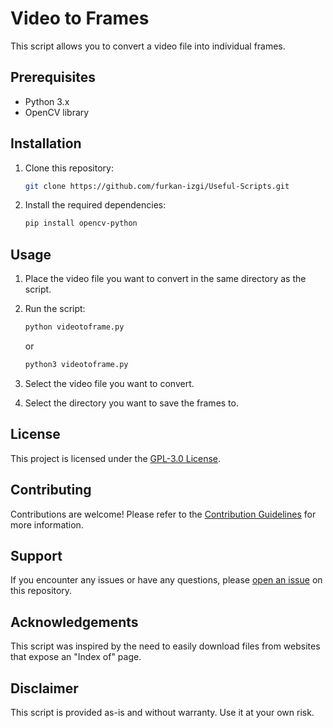 # Video to Frames

This script allows you to convert a video file into individual frames.

## Prerequisites

- Python 3.x
- OpenCV library

## Installation

1. Clone this repository:

    ```bash
    git clone https://github.com/furkan-izgi/Useful-Scripts.git
    ```

2. Install the required dependencies:

    ```bash
    pip install opencv-python
    ```

## Usage

1. Place the video file you want to convert in the same directory as the script.

2. Run the script:

    ```bash
    python videotoframe.py
    ```
    or
    ```bash
    python3 videotoframe.py
    ```
3. Select the video file you want to convert.

4. Select the directory you want to save the frames to.

## License

This project is licensed under the [GPL-3.0 License](LICENSE).

## Contributing

Contributions are welcome! Please refer to the [Contribution Guidelines](CONTRIBUTING.md) for more information.

## Support

If you encounter any issues or have any questions, please [open an issue](https://github.com/mickiemouse/Useful-Scripts/issues) on this repository.

## Acknowledgements

This script was inspired by the need to easily download files from websites that expose an "Index of" page.

## Disclaimer

This script is provided as-is and without warranty. Use it at your own risk.
